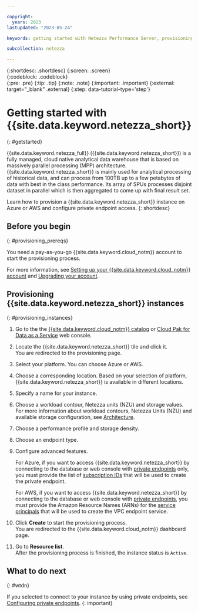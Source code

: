 ```yaml
---

copyright:
  years: 2023
lastupdated: "2023-05-24"

keywords: getting started with Netezza Performance Server, provisioning Netezza Performance Server

subcollection: netezza

---
```


{:shortdesc: .shortdesc}
{:screen: .screen}  
{:codeblock: .codeblock}  
{:pre: .pre}
{:tip: .tip}
{:note: .note}
{:important: .important}
{:external: target="_blank" .external}
{:step: data-tutorial-type='step'}

# Getting started with {{site.data.keyword.netezza_short}}
{: #getstarted}

{{site.data.keyword.netezza_full}} ({{site.data.keyword.netezza_short}}) is a fully managed, cloud native analytical data warehouse that is based on massively parallel processing (MPP) architecture. {{site.data.keyword.netezza_short}} is mainly used for analytical processing of historical data, and can process from 100TB up to a few petabytes of data with best in the class performance. Its array of SPUs processes disjoint dataset in parallel which is then aggregated to come up with final result set.

Learn how to provision a {{site.data.keyword.netezza_short}} instance on Azure or AWS and configure private endpoint access.
{: shortdesc}

## Before you begin
{: #provisioning_prereqs}

You need a pay-as-you-go {{site.data.keyword.cloud_notm}} account to start the provisioning process.

For more information, see [Setting up your {{site.data.keyword.cloud_notm}} account](https://cloud.ibm.com/docs/account?topic=account-account-getting-started) and [Upgrading your account](https://cloud.ibm.com/docs/account?topic=account-upgrading-account).

## Provisioning {{site.data.keyword.netezza_short}} instances
{: #provisioning_instances}

1. Go to the the [{{site.data.keyword.cloud_notm}} catalog](https://cloud.ibm.com/catalog) or [Cloud Pak for Data as a Service](https://dataplatform.cloud.ibm.com/) web console.
1. Locate the {{site.data.keyword.netezza_short}} tile and click it.  
   You are redirected to the provisioning page.
1. Select your platform.
   You can choose Azure or AWS.
1. Choose a corresponding location.
   Based on your selection of platform, {{site.data.keyword.netezza_short}} is available in different locations.
1. Specify a name for your instance.
1. Choose a workload contour, Netezza units (NZU) and storage values.
   For more information about workload contours, Netezza Units (NZU) and available storage configuration, see [Architecture](/docs/netezza?topic=netezza-compute-isolation&interface=ui).  
1. Choose a performance profile and storage density.
1. Choose an endpoint type.   
1. Configure advanced features.  
   
   For Azure, if you want to access {{site.data.keyword.netezza_short}} by connecting to the database or web console with [private endpoints](https://learn.microsoft.com/en-us/azure/private-link/) only, you must provide the list of [subscription IDs](https://learn.microsoft.com/en-us/azure/azure-portal/get-subscription-tenant-id) that will be used to create the private endpoint.  

   For AWS, if you want to access {{site.data.keyword.netezza_short}} by connecting to the database or web console with [private endpoints](https://docs.aws.amazon.com/vpc/latest/privatelink/what-is-privatelink.html), you must provide the Amazon Resource Names (ARNs) for the [service principals](https://docs.aws.amazon.com/IAM/latest/UserGuide/reference_policies_elements_principal.html) that will be used to create the VPC endpoint service.

1. Click **Create** to start the provisioning process.  
   You are redirected to the {{site.data.keyword.cloud_notm}} dashboard page. 
1. Go to **Resource list**.  
   After the provisioning process is finished, the instance status is `Active`. 

## What to do next
{: #wtdn}

If you selected to connect to your instance by using private endpoints, see [Configuring private endpoints](/docs/netezza?topic=netezza-getstarted#creating-private-endpoints).
{: important}

